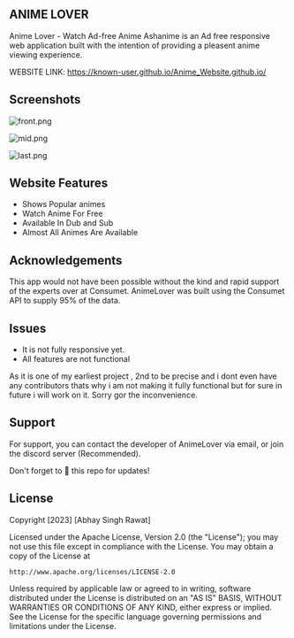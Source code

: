   ## ANIME LOVER

Anime Lover - Watch Ad-free Anime
Ashanime is an Ad free responsive web application built with the intention of providing a pleasent anime viewing experience.

WEBSITE LINK: https://known-user.github.io/Anime_Website.github.io/




## Screenshots


![front.png](https://user-images.githubusercontent.com/128237946/227095134-26c0c597-f862-42e8-aa2e-3c41d34346c1.png)


![mid.png](https://user-images.githubusercontent.com/128237946/227095133-ba349688-0da2-49cf-a944-7454d89a2fd3.png)


![last.png](https://user-images.githubusercontent.com/128237946/227095132-2ba66c2a-6ae4-4fb3-a999-5a6990e42f7f.png)



## Website Features

- Shows Popular animes
- Watch Anime For Free
- Available In Dub and Sub
- Almost All Animes Are Available

## Acknowledgements

This app would not have been possible without the kind and rapid support of the experts over at Consumet. AnimeLover was built using the Consumet API to supply 95% of the data.


## Issues

- It is not fully responsive yet.
- All features are not functional

As it is one of my earliest project , 2nd to be precise and i dont even have any contributors thats why i am not making it fully functional but for sure in future i will work on it.
Sorry gor the inconvenience.  


## Support

For support, you can contact the developer of AnimeLover via email, or join the discord server (Recommended).

Don't forget to 🌟 this repo for updates!
## License

Copyright [2023] [Abhay Singh Rawat]

Licensed under the Apache License, Version 2.0 (the "License");
you may not use this file except in compliance with the License.
You may obtain a copy of the License at

    http://www.apache.org/licenses/LICENSE-2.0

Unless required by applicable law or agreed to in writing, software
distributed under the License is distributed on an "AS IS" BASIS,
WITHOUT WARRANTIES OR CONDITIONS OF ANY KIND, either express or implied.
See the License for the specific language governing permissions and
limitations under the License.
